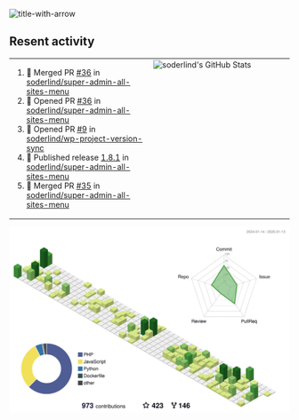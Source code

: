 
![title-with-arrow](https://github.com/soderlind/soderlind/assets/1649452/0f685042-97c3-46ba-b290-804d07f05370)



## Resent activity

<table width="100%" border="0"><tr><td width="49%">

<!--START_SECTION:activity-->
1. 🎉 Merged PR [#36](https://github.com/soderlind/super-admin-all-sites-menu/pull/36) in [soderlind/super-admin-all-sites-menu](https://github.com/soderlind/super-admin-all-sites-menu)
2. 💪 Opened PR [#36](https://github.com/soderlind/super-admin-all-sites-menu/pull/36) in [soderlind/super-admin-all-sites-menu](https://github.com/soderlind/super-admin-all-sites-menu)
3. 💪 Opened PR [#9](https://github.com/soderlind/wp-project-version-sync/pull/9) in [soderlind/wp-project-version-sync](https://github.com/soderlind/wp-project-version-sync)
4. 🚀 Published release [1.8.1](https://github.com/soderlind/super-admin-all-sites-menu/releases/tag/1.8.1) in [soderlind/super-admin-all-sites-menu](https://github.com/soderlind/super-admin-all-sites-menu)
5. 🎉 Merged PR [#35](https://github.com/soderlind/super-admin-all-sites-menu/pull/35) in [soderlind/super-admin-all-sites-menu](https://github.com/soderlind/super-admin-all-sites-menu)
<!--END_SECTION:activity-->
  </td>
<td width="49%" valign="top">
     <img  alt="soderlind's GitHub Stats" src="https://awesome-github-stats.azurewebsites.net/user-stats/soderlind?cardType=octocat&theme=github&preferLogin=false&Title=FFFFFF&Border=FFFFFF" />
</td></tr></table>


![](./profile-3d-contrib/profile-green-animate.svg)


